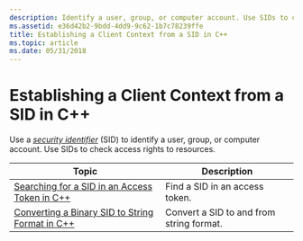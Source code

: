 ```yaml
---
description: Identify a user, group, or computer account. Use SIDs to check access rights to resources.
ms.assetid: e36d42b2-9bdd-4dd9-9c62-1b7c78239ffe
title: Establishing a Client Context from a SID in C++
ms.topic: article
ms.date: 05/31/2018
---
```


# Establishing a Client Context from a SID in C++

Use a [*security identifier*](/windows/desktop/SecGloss/s-gly) (SID) to identify a user, group, or computer account. Use SIDs to check access rights to resources.



| Topic                                                                                                  | Description                              |
|--------------------------------------------------------------------------------------------------------|------------------------------------------|
| [Searching for a SID in an Access Token in C++](searching-for-a-sid-in-an-access-token-in-c--.md)     | Find a SID in an access token.           |
| [Converting a Binary SID to String Format in C++](converting-a-binary-sid-to-string-format-in-c--.md) | Convert a SID to and from string format. |



 

 

 
